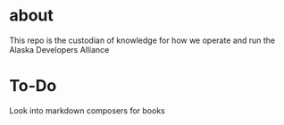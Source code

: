 # about
This repo is the custodian of knowledge for how we operate and run the Alaska Developers Alliance

# To-Do
Look into markdown composers for books

